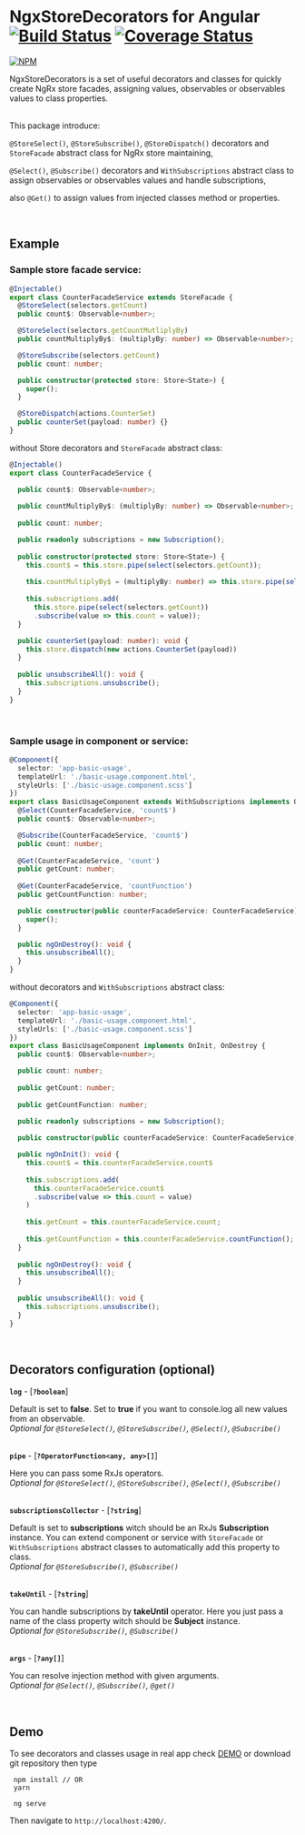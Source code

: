 # NgxStoreDecorators for Angular [![Build Status](https://travis-ci.org/markky21/ngx-store-decorators.svg?branch=master)](https://travis-ci.org/markky21/ngx-store-decorators) [![Coverage Status](https://coveralls.io/repos/github/markky21/ngx-store-decorators/badge.svg?branch=master)](https://coveralls.io/github/markky21/ngx-store-decorators?branch=master)

[![NPM](https://nodei.co/npm/ngx-store-decorators.png?downloads=true&stars=true)](https://nodei.co/npm/ngx-store-decorators/)

NgxStoreDecorators is a set of useful decorators and classes for quickly create NgRx store facades, 
assigning values, observables or observables values to class properties.

<br>This package introduce:
 
`@StoreSelect()`, `@StoreSubscribe()`, `@StoreDispatch()` decorators 
and `StoreFacade` abstract class for NgRx store maintaining,


`@Select()`, `@Subscribe()` decorators and `WithSubscriptions` abstract class 
to assign observables or observables values and handle subscriptions,

also `@Get()` to assign values from injected classes method or properties. 

<br>

## Example

### Sample store facade service:

  ```typescript
  @Injectable()
  export class CounterFacadeService extends StoreFacade {
    @StoreSelect(selectors.getCount) 
    public count$: Observable<number>;
  
    @StoreSelect(selectors.getCountMutliplyBy) 
    public countMultiplyBy$: (multiplyBy: number) => Observable<number>;
  
    @StoreSubscribe(selectors.getCount) 
    public count: number;
  
    public constructor(protected store: Store<State>) {
      super();
    }
  
    @StoreDispatch(actions.CounterSet)
    public counterSet(payload: number) {}
  }
  ```
  without Store decorators and `StoreFacade` abstract class:
  
  ```typescript
  @Injectable()
  export class CounterFacadeService {
  
    public count$: Observable<number>;
    
    public countMultiplyBy$: (multiplyBy: number) => Observable<number>;
    
    public count: number;
  
    public readonly subscriptions = new Subscription();
    
    public constructor(protected store: Store<State>) {
      this.count$ = this.store.pipe(select(selectors.getCount));
      
      this.countMultiplyBy$ = (multiplyBy: number) => this.store.pipe(select(selectors.getCountMutliplyBy(multiplyBy)));
      
      this.subscriptions.add(
        this.store.pipe(select(selectors.getCount))
        .subscribe(value => this.count = value));
    }
  
    public counterSet(payload: number): void {
      this.store.dispatch(new actions.CounterSet(payload))
    }
    
    public unsubscribeAll(): void {
      this.subscriptions.unsubscribe();
    }
  }
  ```

<br>

### Sample usage in component or service:

  ```typescript
  @Component({
    selector: 'app-basic-usage',
    templateUrl: './basic-usage.component.html',
    styleUrls: ['./basic-usage.component.scss']
  })
  export class BasicUsageComponent extends WithSubscriptions implements OnDestroy {
    @Select(CounterFacadeService, 'count$')
    public count$: Observable<number>;
  
    @Subscribe(CounterFacadeService, 'count$')
    public count: number;
    
    @Get(CounterFacadeService, 'count')
    public getCount: number;
    
    @Get(CounterFacadeService, 'countFunction')
    public getCountFunction: number;
  
    public constructor(public counterFacadeService: CounterFacadeService) {
      super();
    }
  
    public ngOnDestroy(): void {
      this.unsubscribeAll();
    }
  }
```

without decorators and `WithSubscriptions` abstract class:

  ```typescript
  @Component({
    selector: 'app-basic-usage',
    templateUrl: './basic-usage.component.html',
    styleUrls: ['./basic-usage.component.scss']
  })
  export class BasicUsageComponent implements OnInit, OnDestroy {
    public count$: Observable<number>;
  
    public count: number;
    
    public getCount: number;
    
    public getCountFunction: number;
    
    public readonly subscriptions = new Subscription();
  
    public constructor(public counterFacadeService: CounterFacadeService) {}
  
    public ngOnInit(): void {
      this.count$ = this.counterFacadeService.count$
      
      this.subscriptions.add(
        this.counterFacadeService.count$
        .subscribe(value => this.count = value)
      )
      
      this.getCount = this.counterFacadeService.count;
      
      this.getCountFunction = this.counterFacadeService.countFunction();
    }
    
    public ngOnDestroy(): void {
      this.unsubscribeAll();
    }
    
    public unsubscribeAll(): void {
      this.subscriptions.unsubscribe();
    }
  }
```

<br>

## Decorators configuration (optional)

**`log`** - [**`?boolean`**]

Default is set to **false**. Set to **true** if you want to console.log all new values from an observable.
<br> _Optional for `@StoreSelect()`,  `@StoreSubscribe()`,  `@Select()`,  `@Subscribe()`_

<br>**`pipe`** - [**`?OperatorFunction<any, any>[]`**]

Here you can pass some RxJs operators.
<br> _Optional for `@StoreSelect()`,  `@StoreSubscribe()`,  `@Select()`,  `@Subscribe()`_


<br>**`subscriptionsCollector`** - [**`?string`**]

Default is set to **subscriptions** witch should be an RxJs **Subscription** instance. 
You can extend component or service with `StoreFacade` or `WithSubscriptions` abstract classes
to automatically add this property to class.
<br> _Optional for `@StoreSubscribe()`, `@Subscribe()`_

<br>**`takeUntil`** - [**`?string`**]

You can handle subscriptions by **takeUntil** operator. 
Here you just pass a name of the class property witch should be **Subject<boolean>** instance.
<br> _Optional for `@StoreSubscribe()`, `@Subscribe()`_

<br>**`args`** - [**`?any[]`**]

You can resolve injection method with given arguments.
<br> _Optional for `@Select()`, `@Subscribe()`, `@get()`_

<br>

## Demo

To see decorators and classes usage in real app check 
[DEMO](https://markky21.github.io/ngx-store-decorators/)
 or download git repository then type 
 
     npm install // OR
     yarn
     
     ng serve
 
Then navigate to `http://localhost:4200/`.
